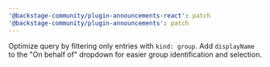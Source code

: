 ```yaml
---
'@backstage-community/plugin-announcements-react': patch
'@backstage-community/plugin-announcements': patch
---
```


Optimize query by filtering only entries with `kind: group`. Add `displayName` to the "On behalf of" dropdown for easier group identification and selection.
